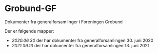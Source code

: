 # Grobund-GF
Dokumenter fra generalforsamlinger i Foreningen Grobund

Der er følgende mapper:

- *2020.06.30* der har dokumenter fra generalforsamlingen 30. juni 2020 
- *2021.06.13* der har dokumenter fra generalforsamlingen 13. juni 2021 